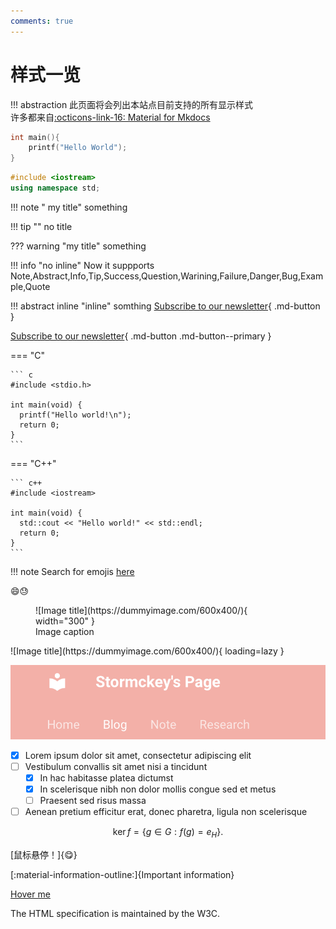 ```yaml
---
comments: true
---
```

# 样式一览
!!! abstraction
    此页面将会列出本站点目前支持的所有显示样式  
    许多都来自[:octicons-link-16: Material for Mkdocs](https://squidfunk.github.io/mkdocs-material/) 

```C
int main(){
    printf("Hello World");
}
```

```C++
#include <iostream>
using namespace std;
```

!!! note " my title"
    something

!!! tip ""
    no title

??? warning "my title"
    something

!!! info  "no inline"
    Now it suppports Note,Abstract,Info,Tip,Success,Question,Warining,Failure,Danger,Bug,Example,Quote

!!! abstract inline  "inline"
    somthing
[Subscribe to our newsletter](#){ .md-button }

[Subscribe to our newsletter](#){ .md-button .md-button--primary }

=== "C"

    ``` c
    #include <stdio.h>

    int main(void) {
      printf("Hello world!\n");
      return 0;
    }
    ```

=== "C++"

    ``` c++
    #include <iostream>

    int main(void) {
      std::cout << "Hello world!" << std::endl;
      return 0;
    }
    ```

!!! note
    Search for emojis [here](https://squidfunk.github.io/mkdocs-material/reference/icons-emojis/)

:smile::sweat:

<figure markdown>
  ![Image title](https://dummyimage.com/600x400/){ width="300" }
  <figcaption>Image caption</figcaption>
</figure>
![Image title](https://dummyimage.com/600x400/){ loading=lazy }

![](images/Format/2023-07-01-22-00-36.png#pic)

- [x] Lorem ipsum dolor sit amet, consectetur adipiscing elit
- [ ] Vestibulum convallis sit amet nisi a tincidunt
    * [x] In hac habitasse platea dictumst
    * [x] In scelerisque nibh non dolor mollis congue sed et metus
    * [ ] Praesent sed risus massa
- [ ] Aenean pretium efficitur erat, donec pharetra, ligula non scelerisque

$$
\operatorname{ker} f=\{g\in G:f(g)=e_{H}\}{\mbox{.}}
$$

[鼠标悬停！]{😋}

[:material-information-outline:]{Important information}

[Hover me](https://example.com "I'm a tooltip!")

The HTML specification is maintained by the W3C.


